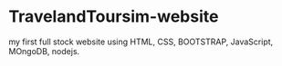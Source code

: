 # TravelandToursim-website
my first full stock website using HTML, CSS, BOOTSTRAP, JavaScript, MOngoDB, nodejs.
